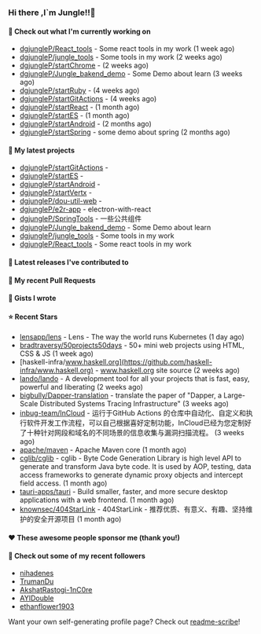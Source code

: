### Hi there ,I`m Jungle!!👋

#### 👷 Check out what I'm currently working on

- [dgjungleP/React_tools](https://github.com/dgjungleP/React_tools) - Some react tools in my work (1 week ago)
- [dgjungleP/jungle_tools](https://github.com/dgjungleP/jungle_tools) - Some tools in my work (2 weeks ago)
- [dgjungleP/startChrome](https://github.com/dgjungleP/startChrome) -  (2 weeks ago)
- [dgjungleP/Jungle_bakend_demo](https://github.com/dgjungleP/Jungle_bakend_demo) - Some Demo about learn (3 weeks ago)
- [dgjungleP/startRuby](https://github.com/dgjungleP/startRuby) -  (4 weeks ago)
- [dgjungleP/startGitActions](https://github.com/dgjungleP/startGitActions) -  (4 weeks ago)
- [dgjungleP/startReact](https://github.com/dgjungleP/startReact) -  (1 month ago)
- [dgjungleP/startES](https://github.com/dgjungleP/startES) -  (1 month ago)
- [dgjungleP/startAndroid](https://github.com/dgjungleP/startAndroid) -  (2 months ago)
- [dgjungleP/startSpring](https://github.com/dgjungleP/startSpring) - some demo about spring (2 months ago)

#### 🌱 My latest projects

- [dgjungleP/startGitActions](https://github.com/dgjungleP/startGitActions) - 
- [dgjungleP/startES](https://github.com/dgjungleP/startES) - 
- [dgjungleP/startAndroid](https://github.com/dgjungleP/startAndroid) - 
- [dgjungleP/startVertx](https://github.com/dgjungleP/startVertx) - 
- [dgjungleP/dou-util-web](https://github.com/dgjungleP/dou-util-web) - 
- [dgjungleP/e2r-app](https://github.com/dgjungleP/e2r-app) - electron-with-react
- [dgjungleP/SpringTools](https://github.com/dgjungleP/SpringTools) - 一些公共组件
- [dgjungleP/Jungle_bakend_demo](https://github.com/dgjungleP/Jungle_bakend_demo) - Some Demo about learn
- [dgjungleP/jungle_tools](https://github.com/dgjungleP/jungle_tools) - Some tools in my work
- [dgjungleP/React_tools](https://github.com/dgjungleP/React_tools) - Some react tools in my work

#### 🔭 Latest releases I've contributed to


#### 🔨 My recent Pull Requests



#### 📓 Gists I wrote


#### ⭐ Recent Stars

- [lensapp/lens](https://github.com/lensapp/lens) - Lens - The way the world runs Kubernetes (1 day ago)
- [bradtraversy/50projects50days](https://github.com/bradtraversy/50projects50days) - 50&#43; mini web projects using HTML, CSS &amp; JS (1 week ago)
- [haskell-infra/www.haskell.org](https://github.com/haskell-infra/www.haskell.org) - www.haskell.org site source (2 weeks ago)
- [lando/lando](https://github.com/lando/lando) - A development tool for all your projects that is fast, easy, powerful and liberating (2 weeks ago)
- [bigbully/Dapper-translation](https://github.com/bigbully/Dapper-translation) - translate the paper of &#34;Dapper, a Large-Scale Distributed Systems Tracing Infrastructure&#34; (3 weeks ago)
- [inbug-team/InCloud](https://github.com/inbug-team/InCloud) - 运行于GitHub Actions 的仓库中自动化、自定义和执行软件开发工作流程，可以自己根据喜好定制功能，InCloud已经为您定制好了十种针对网段和域名的不同场景的信息收集与漏洞扫描流程。 (3 weeks ago)
- [apache/maven](https://github.com/apache/maven) - Apache Maven core (1 month ago)
- [cglib/cglib](https://github.com/cglib/cglib) - cglib - Byte Code Generation Library is high level API to generate and transform Java byte code. It is used by AOP, testing, data access frameworks to generate dynamic proxy objects and intercept field access. (1 month ago)
- [tauri-apps/tauri](https://github.com/tauri-apps/tauri) - Build smaller, faster, and more secure desktop applications with a web frontend. (1 month ago)
- [knownsec/404StarLink](https://github.com/knownsec/404StarLink) - 404StarLink - 推荐优质、有意义、有趣、坚持维护的安全开源项目 (1 month ago)

#### ❤️ These awesome people sponsor me (thank you!)


#### 👯 Check out some of my recent followers

- [nihadenes](https://github.com/nihadenes)
- [TrumanDu](https://github.com/TrumanDu)
- [AkshatRastogi-1nC0re](https://github.com/AkshatRastogi-1nC0re)
- [AYIDouble](https://github.com/AYIDouble)
- [ethanflower1903](https://github.com/ethanflower1903)

Want your own self-generating profile page? Check out [readme-scribe](https://github.com/muesli/readme-scribe)!

